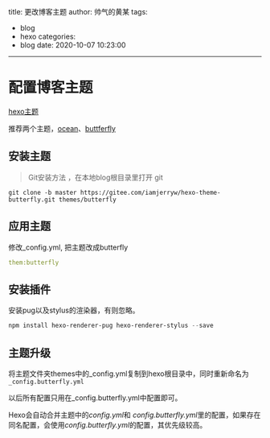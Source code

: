 title: 更改博客主题
author: 帅气的黄某
tags:
  - blog
  - hexo
categories:
  - blog
date: 2020-10-07 10:23:00
---
# 配置博客主题

[hexo主题](https://hexo.io/themes/)

推荐两个主题，[ocean](https://zhwangart.com/2018/11/30/Ocean/)、[buttferfly](https://butterfly.js.org/posts/21cfbf15/#%E5%8D%87%E7%B4%9A%E5%BB%BA%E8%AD%B0)

## 安装主题

> Git安装方法 ，在本地blog根目录里打开 git

`git clone -b master https://gitee.com/iamjerryw/hexo-theme-butterfly.git themes/butterfly`

## 应用主题

修改_config.yml, 把主题改成butterfly

```yaml
them:butterfly
```

<!--升级方法：在主目录下运行git pull-->



## 安装插件

安装pug以及stylus的渲染器，有则忽略。

```powershell
npm install hexo-renderer-pug hexo-renderer-stylus --save
```

## 主题升级

将主题文件夹themes中的_config.yml复制到hexo根目录中，同时重新命名为` _config.butterfly.yml`

以后所有配置只用在_config.butterfly.yml中配置即可。

Hexo会自动合并主题中的*config.yml*和 *config.butterfly.yml*里的配置，如果存在同名配置，会使用*config.butterfly.yml*的配置，其优先级较高。